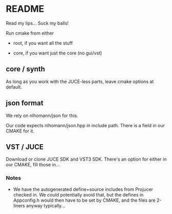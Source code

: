 # README #

Read my lips...
Suck my balls!

Run cmake from either
* root, if you want all the stuff

* core, if you want just the core (no gui/vst)


## core / synth ##

As long as you work with the JUCE-less parts, leave cmake options at default.

## json format ##

We rely on nlhomann/json for this. 

Our code expects nlhomann/json.hpp in include path. There is a field in our CMAKE for it.

## VST / JUCE ##

Download or clone JUCE SDK and VST3 SDK. There's an option for either in our CMAKE, fill those in...

### Notes ###

* We have the autogenerated define+source includes from Projucer checked in. We _could_ potentially avoid that, but the defines in Appconfig.h would then have to be set by CMAKE, and the files are 2-liners anyway typically...